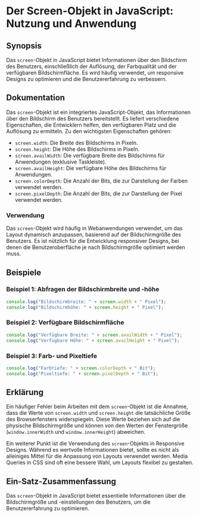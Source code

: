 <!--
Meta Description: # Der Screen-Objekt in JavaScript: Nutzung und Anwendung ## Synopsis Das `screen`-Objekt in JavaScript bietet Informationen über den Bildschirm des Be...
Meta Keywords: screen, die, der, und, des
-->

# Der Screen-Objekt in JavaScript: Nutzung und Anwendung

## Synopsis
Das `screen`-Objekt in JavaScript bietet Informationen über den Bildschirm des Benutzers, einschließlich der Auflösung, der Farbqualität und der verfügbaren Bildschirmfläche. Es wird häufig verwendet, um responsive Designs zu optimieren und die Benutzererfahrung zu verbessern.

## Dokumentation
Das `screen`-Objekt ist ein integriertes JavaScript-Objekt, das Informationen über den Bildschirm des Benutzers bereitstellt. Es liefert verschiedene Eigenschaften, die Entwicklern helfen, den verfügbaren Platz und die Auflösung zu ermitteln. Zu den wichtigsten Eigenschaften gehören:

- `screen.width`: Die Breite des Bildschirms in Pixeln.
- `screen.height`: Die Höhe des Bildschirms in Pixeln.
- `screen.availWidth`: Die verfügbare Breite des Bildschirms für Anwendungen (exklusive Taskleiste).
- `screen.availHeight`: Die verfügbare Höhe des Bildschirms für Anwendungen.
- `screen.colorDepth`: Die Anzahl der Bits, die zur Darstellung der Farben verwendet werden.
- `screen.pixelDepth`: Die Anzahl der Bits, die zur Darstellung der Pixel verwendet werden.

### Verwendung
Das `screen`-Objekt wird häufig in Webanwendungen verwendet, um das Layout dynamisch anzupassen, basierend auf der Bildschirmgröße des Benutzers. Es ist nützlich für die Entwicklung responsiver Designs, bei denen die Benutzeroberfläche je nach Bildschirmgröße optimiert werden muss.

## Beispiele

### Beispiel 1: Abfragen der Bildschirmbreite und -höhe
```javascript
console.log("Bildschirmbreite: " + screen.width + " Pixel");
console.log("Bildschirmhöhe: " + screen.height + " Pixel");
```

### Beispiel 2: Verfügbare Bildschirmfläche
```javascript
console.log("Verfügbare Breite: " + screen.availWidth + " Pixel");
console.log("Verfügbare Höhe: " + screen.availHeight + " Pixel");
```

### Beispiel 3: Farb- und Pixeltiefe
```javascript
console.log("Farbtiefe: " + screen.colorDepth + " Bit");
console.log("Pixeltiefe: " + screen.pixelDepth + " Bit");
```

## Erklärung
Ein häufiger Fehler beim Arbeiten mit dem `screen`-Objekt ist die Annahme, dass die Werte von `screen.width` und `screen.height` die tatsächliche Größe des Browserfensters widerspiegeln. Diese Werte beziehen sich auf die physische Bildschirmgröße und können von den Werten der Fenstergröße (`window.innerWidth` und `window.innerHeight`) abweichen. 

Ein weiterer Punkt ist die Verwendung des `screen`-Objekts in Responsive Designs. Während es wertvolle Informationen bietet, sollte es nicht als alleiniges Mittel für die Anpassung von Layouts verwendet werden. Media Queries in CSS sind oft eine bessere Wahl, um Layouts flexibel zu gestalten.

## Ein-Satz-Zusammenfassung
Das `screen`-Objekt in JavaScript bietet essentielle Informationen über die Bildschirmgröße und -einstellungen des Benutzers, um die Benutzererfahrung zu optimieren.